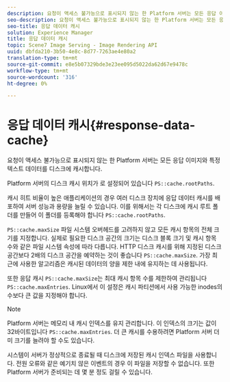 ```yaml
---
description: 요청이 액세스 불가능으로 표시되지 않는 한 Platform 서버는 모든 응답 이미지와 특정 텍스트 데이터를 디스크에 캐시합니다.
seo-description: 요청이 액세스 불가능으로 표시되지 않는 한 Platform 서버는 모든 응답 이미지와 특정 텍스트 데이터를 디스크에 캐시합니다.
seo-title: 응답 데이터 캐시
solution: Experience Manager
title: 응답 데이터 캐시
topic: Scene7 Image Serving - Image Rendering API
uuid: dbfda210-3b50-4e8c-8d77-7263ae4e80a2
translation-type: tm+mt
source-git-commit: e8e5b07329bde3e23ee095d5022da62d67e9478c
workflow-type: tm+mt
source-wordcount: '316'
ht-degree: 0%

---
```



# 응답 데이터 캐시{#response-data-cache}

요청이 액세스 불가능으로 표시되지 않는 한 Platform 서버는 모든 응답 이미지와 특정 텍스트 데이터를 디스크에 캐시합니다.

Platform 서버의 디스크 캐시 위치가 로 설정되어 있습니다 `PS::cache.rootPaths`.

캐시 히트 비율이 높은 애플리케이션의 경우 여러 디스크 장치에 응답 데이터 캐시를 배포하여 서버 성능과 용량을 늘릴 수 있습니다. 이를 위해서는 각 디스크에 캐시 루트 폴더를 만들어 이 폴더를 등록해야 합니다 `PS::cache.rootPaths`.

`PS::cache.maxSize` 파일 시스템 오버헤드를 고려하지 않고 모든 캐시 항목의 전체 크기를 지정합니다. 실제로 필요한 디스크 공간의 크기는 디스크 블록 크기 및 캐시 항목 수와 같은 파일 시스템 속성에 따라 다릅니다. HTTP 디스크 캐시를 위해 지정된 디스크 공간보다 2배의 디스크 공간을 예약하는 것이 좋습니다 `PS::cache.maxSize`. 가장 최근에 사용한 알고리즘은 캐시된 데이터의 양을 제한 내에 유지하는 데 사용됩니다.

또한 응답 캐시 `PS::cache.maxSize`는 최대 캐시 항목 수를 제한하여 관리됩니다 `PS::cache.maxEntries`. Linux에서 이 설정은 캐시 파티션에서 사용 가능한 inodes의 수보다 큰 값을 지정해야 합니다.

>[!NOTE]
>
>Platform 서버는 메모리 내 캐시 인덱스를 유지 관리합니다. 이 인덱스의 크기는 값이 32바이트입니다 `PS::cache.maxEntries`. 더 큰 캐시를 수용하려면 Platform 서버 더미 크기를 늘려야 할 수도 있습니다.

시스템이 서버가 정상적으로 종료될 때 디스크에 저장된 캐시 인덱스 파일을 사용합니다. 전원 오류와 같은 예기치 않은 이벤트의 경우 이 파일을 저장할 수 없습니다. 또한 Platform 서버가 준비되는 데 몇 분 정도 걸릴 수 있습니다.
